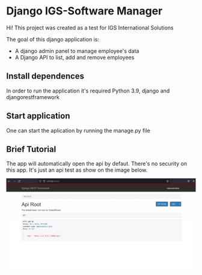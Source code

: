 # Django IGS-Software Manager 

 Hi! This project was created as a test for IGS International Solutions
 
 The goal of this django application is:
 * A django admin panel to manage employee's data
 * A Django API to list, add and remove employees

 ## Install dependences

 In order to run the application it's required Python 3.9, django and djangorestframework
 
 ## Start application

 One can start the aplication by running the manage.py file

 ## Brief Tutorial

 The app will automatically open the api by defaut. There's no security on this app. It's just an api test as show on the image below.

 ![alt text](readme_img/home_api.jpg)

